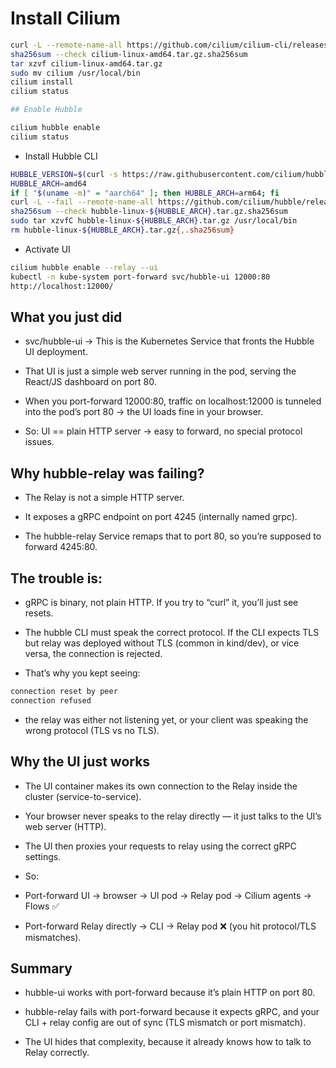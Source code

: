 # Install Cilium

```sh
curl -L --remote-name-all https://github.com/cilium/cilium-cli/releases/latest/download/cilium-linux-amd64.tar.gz{,.sha256sum}
sha256sum --check cilium-linux-amd64.tar.gz.sha256sum
tar xzvf cilium-linux-amd64.tar.gz
sudo mv cilium /usr/local/bin
cilium install
cilium status

## Enable Hubble

cilium hubble enable
cilium status
```

* Install Hubble CLI

```sh
HUBBLE_VERSION=$(curl -s https://raw.githubusercontent.com/cilium/hubble/master/stable.txt)
HUBBLE_ARCH=amd64
if [ "$(uname -m)" = "aarch64" ]; then HUBBLE_ARCH=arm64; fi
curl -L --fail --remote-name-all https://github.com/cilium/hubble/releases/download/$HUBBLE_VERSION/hubble-linux-${HUBBLE_ARCH}.tar.gz{,.sha256sum}
sha256sum --check hubble-linux-${HUBBLE_ARCH}.tar.gz.sha256sum
sudo tar xzvfC hubble-linux-${HUBBLE_ARCH}.tar.gz /usr/local/bin
rm hubble-linux-${HUBBLE_ARCH}.tar.gz{,.sha256sum}
```
* Activate UI 

```sh
cilium hubble enable --relay --ui
kubectl -n kube-system port-forward svc/hubble-ui 12000:80
http://localhost:12000/
```

## What you just did

* svc/hubble-ui → This is the Kubernetes Service that fronts the Hubble UI deployment.

* That UI is just a simple web server running in the pod, serving the React/JS dashboard on port 80.

* When you port-forward 12000:80, traffic on localhost:12000 is tunneled into the pod’s port 80 → the UI loads fine in your browser.

* So: UI == plain HTTP server → easy to forward, no special protocol issues.


## Why hubble-relay was failing?

* The Relay is not a simple HTTP server.

* It exposes a gRPC endpoint on port 4245 (internally named grpc).

* The hubble-relay Service remaps that to port 80, so you’re supposed to forward 4245:80.

## The trouble is:

* gRPC is binary, not plain HTTP. If you try to “curl” it, you’ll just see resets.

* The hubble CLI must speak the correct protocol. If the CLI expects TLS but relay was deployed without TLS (common in kind/dev), or vice versa, the connection is rejected.

* That’s why you kept seeing:

```sh
connection reset by peer
connection refused
```
* the relay was either not listening yet, or your client was speaking the wrong protocol (TLS vs no TLS).

## Why the UI just works

* The UI container makes its own connection to the Relay inside the cluster (service-to-service).

* Your browser never speaks to the relay directly — it just talks to the UI’s web server (HTTP).

* The UI then proxies your requests to relay using the correct gRPC settings.

* So:

- Port-forward UI → browser → UI pod → Relay pod → Cilium agents → Flows ✅

- Port-forward Relay directly → CLI → Relay pod ❌ (you hit protocol/TLS mismatches).

## Summary

- hubble-ui works with port-forward because it’s plain HTTP on port 80.

- hubble-relay fails with port-forward because it expects gRPC, and your CLI + relay config are out of sync (TLS mismatch or port mismatch).

- The UI hides that complexity, because it already knows how to talk to Relay correctly.













